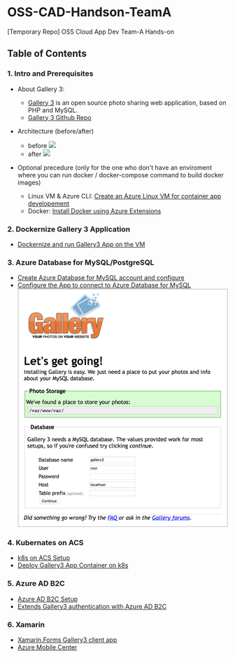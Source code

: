 # OSS-CAD-Handson-TeamA
[Temporary Repo] OSS Cloud App Dev Team-A Hands-on

## Table of Contents
### 1. Intro and Prerequisites
- About Gallery 3:
  - [Gallery 3](http://galleryproject.org/) is an open source photo sharing web application, based on PHP and MySQL.
  - [Gallery 3 Github Repo](https://github.com/gallery/gallery3)
- Architecture (before/after)
  - before
  ![](module1/img/arch_before.png)
  - after
  ![](module1/img/arch_after.png)

- Optional precedure (only for the one who don't have an enviroment where you can run docker / docker-compose command to build docker images) 
  - Linux VM & Azure CLI: [Create an Azure Linux VM for container app developement](module1/deploy-linuxvm.md)
  - Docker: [Install Docker using Azure Extensions](module1/azdockerinstall.md)

### 2. Dockernize Gallery 3 Application
- [Dockernize and run Gallery3 App on the VM](module2/dockernize-run-app-on-vm.md)

### 3. Azure Database for MySQL/PostgreSQL
- [Create Azure Database for MySQL account and configure](module3/setup-azdb4mysql.md)
- [Configure the App to connect to Azure Database for MySQL](module3/configure-app-for-azdb4mysql.md)
  ![](module3/mysql_conneciton_string.png)

### 4. Kubernates on ACS
- [k8s on ACS Setup](module4/k8s-setup.md)
- [Deploy Gallery3 App Container on k8s](module4/deploy-app-to-k8s.md)

### 5. Azure AD B2C
- [Azure AD B2C Setup](module5/azadb2c-setup.md)
- [Extends Gallery3 authentication with Azure AD B2C](https://github.com/yokawasa/gallery3-openid-azureadb2c-module#how-to-enable-the-module-in-gallery-3)

### 6. Xamarin 
- [Xamarin.Forms Gallery3 client app](module6/xamarin-Forms-client-app.md)
- [Azure Mobile Center](module6/mobile-center.md)



 
 

